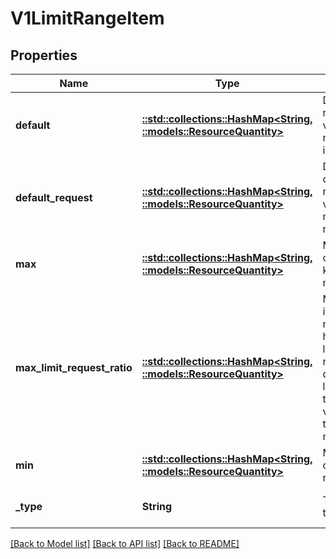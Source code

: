 # V1LimitRangeItem

## Properties
Name | Type | Description | Notes
------------ | ------------- | ------------- | -------------
**default** | [**::std::collections::HashMap<String, ::models::ResourceQuantity>**](io.k8s.apimachinery.pkg.api.resource.Quantity.md) | Default resource requirement limit value by resource name if resource limit is omitted. | [optional] [default to null]
**default_request** | [**::std::collections::HashMap<String, ::models::ResourceQuantity>**](io.k8s.apimachinery.pkg.api.resource.Quantity.md) | DefaultRequest is the default resource requirement request value by resource name if resource request is omitted. | [optional] [default to null]
**max** | [**::std::collections::HashMap<String, ::models::ResourceQuantity>**](io.k8s.apimachinery.pkg.api.resource.Quantity.md) | Max usage constraints on this kind by resource name. | [optional] [default to null]
**max_limit_request_ratio** | [**::std::collections::HashMap<String, ::models::ResourceQuantity>**](io.k8s.apimachinery.pkg.api.resource.Quantity.md) | MaxLimitRequestRatio if specified, the named resource must have a request and limit that are both non-zero where limit divided by request is less than or equal to the enumerated value; this represents the max burst for the named resource. | [optional] [default to null]
**min** | [**::std::collections::HashMap<String, ::models::ResourceQuantity>**](io.k8s.apimachinery.pkg.api.resource.Quantity.md) | Min usage constraints on this kind by resource name. | [optional] [default to null]
**_type** | **String** | Type of resource that this limit applies to. | [optional] [default to null]

[[Back to Model list]](../README.md#documentation-for-models) [[Back to API list]](../README.md#documentation-for-api-endpoints) [[Back to README]](../README.md)


